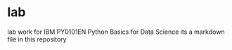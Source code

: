 # lab
lab work for IBM PY0101EN Python Basics for Data Science
its a markdown file in this repository  
